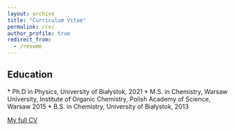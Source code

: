 ```yaml
---
layout: archive
title: "Curriculum Vitae"
permalink: /cv/
author_profile: true
redirect_from:
  - /resume
---
```


<h2>Education</h2> 
* Ph.D in Physics, University of Białystok, 2021
* M.S. in Chemistry, Warsaw University, Institute of Organic Chemistry, Polish Academy of Science, Warsaw  2015
* B.S. in Chemistry, University of Białystok, 2013

<span style="color:#5DADE2">[My full CV](https://marcinmarculewicz.github.io/files/CV_Marcin_Marculewicz.pdf)</span>

<!-- Work experience
======
* Summer 2015: Research Assistant
  * Github University
  * Duties included: Tagging issues
  * Supervisor: Professor Git

* Fall 2015: Research Assistant
  * Github University
  * Duties included: Merging pull requests
  * Supervisor: Professor Hub
  
Skills
======
* Skill 1
* Skill 2
  * Sub-skill 2.1
  * Sub-skill 2.2
  * Sub-skill 2.3
* Skill 3

Publications
======
  <ul>{% for post in site.publications %}
    {% include archive-single-cv.html %}
  {% endfor %}</ul>
  
Talks
======
  <ul>{% for post in site.talks %}
    {% include archive-single-talk-cv.html %}
  {% endfor %}</ul>
  
Teaching
======
  <ul>{% for post in site.teaching %}
    {% include archive-single-cv.html %}
  {% endfor %}</ul>
  
Service and leadership
======
* Currently signed in to 43 different slack teams
 -->
